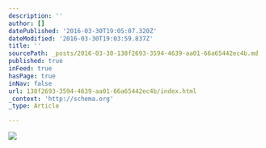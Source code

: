```yaml
---
description: ''
author: []
datePublished: '2016-03-30T19:05:07.320Z'
dateModified: '2016-03-30T19:03:59.837Z'
title: ''
sourcePath: _posts/2016-03-30-138f2693-3594-4639-aa01-66a65442ec4b.md
published: true
inFeed: true
hasPage: true
inNav: false
url: 138f2693-3594-4639-aa01-66a65442ec4b/index.html
_context: 'http://schema.org'
_type: Article

---
```

![](https://the-grid-user-content.s3-us-west-2.amazonaws.com/b90b17cd-01f4-4db1-bec2-e34e1d8007a5.png)